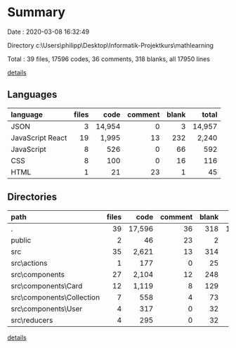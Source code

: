 # Summary

Date : 2020-03-08 16:32:49

Directory c:\Users\philipp\Desktop\Informatik-Projektkurs\mathlearning

Total : 39 files,  17596 codes, 36 comments, 318 blanks, all 17950 lines

[details](details.md)

## Languages
| language | files | code | comment | blank | total |
| :--- | ---: | ---: | ---: | ---: | ---: |
| JSON | 3 | 14,954 | 0 | 3 | 14,957 |
| JavaScript React | 19 | 1,995 | 13 | 232 | 2,240 |
| JavaScript | 8 | 526 | 0 | 66 | 592 |
| CSS | 8 | 100 | 0 | 16 | 116 |
| HTML | 1 | 21 | 23 | 1 | 45 |

## Directories
| path | files | code | comment | blank | total |
| :--- | ---: | ---: | ---: | ---: | ---: |
| . | 39 | 17,596 | 36 | 318 | 17,950 |
| public | 2 | 46 | 23 | 2 | 71 |
| src | 35 | 2,621 | 13 | 314 | 2,948 |
| src\actions | 1 | 177 | 0 | 25 | 202 |
| src\components | 27 | 2,104 | 12 | 248 | 2,364 |
| src\components\Card | 12 | 1,119 | 8 | 129 | 1,256 |
| src\components\Collection | 7 | 558 | 4 | 73 | 635 |
| src\components\User | 4 | 317 | 0 | 32 | 349 |
| src\reducers | 4 | 295 | 0 | 32 | 327 |

[details](details.md)